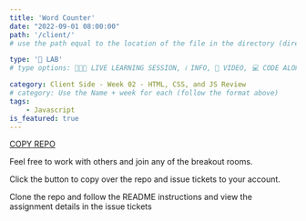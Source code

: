 ```yaml
---
title: 'Word Counter'
date: "2022-09-01 08:00:00"
path: '/client/'
# use the path equal to the location of the file in the directory (directory structure)

type: '🥼 LAB'
# type options: 👩🏽‍🏫 LIVE LEARNING SESSION, ℹ️ INFO, 🎥 VIDEO, 💻 CODE ALONG, 🥼 LAB, ↩️ REVIEW/NOTES, 👥 GROUP LEARNING, 👷🏼‍♂️ GROUP PROJECT, 🧠 ASSESSMENT, 📝 ASSIGNMENT

category: Client Side - Week 02 - HTML, CSS, and JS Review
# category: Use the Name + week for each (follow the format above)
tags: 
    - Javascript
is_featured: true
---
```

<a class="rn-button btn-purple" href="https://repo-copier.netlify.app/u/codetracker-learning/LAB-word-counter" target="_blank">COPY REPO</a>

Feel free to work with others and join any of the breakout rooms.

Click the button to copy over the repo and issue tickets to your account.

Clone the repo and follow the README instructions and view the assignment details in the issue tickets
